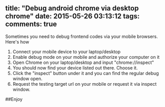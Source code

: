 title: "Debug android chrome via desktop chrome"
date: 2015-05-26 03:13:12
tags:
comments: true
---

Sometimes you need to debug frontend codes via your mobile browsers. Here's how

1. Connect your mobile device to your laptop/desktop
1. Enable debug mode on your mobile and authorize your computer on it
1. Open Chrome on your laptop/desktop and input "chrome://inspect"
1. You should now find your device listed out there. Choose it. 
1. Click the "inspect" button under it and you can find the regular debug window open.
1. Request the testing target url on your mobile or request it via inspect window.

##Enjoy
